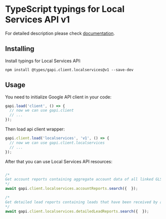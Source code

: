 # TypeScript typings for Local Services API v1


For detailed description please check [documentation](https://ads.google.com/local-services-ads/).

## Installing

Install typings for Local Services API:

```
npm install @types/gapi.client.localservices@v1 --save-dev
```

## Usage

You need to initialize Google API client in your code:

```typescript
gapi.load('client', () => {
  // now we can use gapi.client
  // ...
});
```

Then load api client wrapper:

```typescript
gapi.client.load('localservices', 'v1', () => {
  // now we can use gapi.client.localservices
  // ...
});
```



After that you can use Local Services API resources:

```typescript

/*
Get account reports containing aggregate account data of all linked GLS accounts. Caller needs to provide their manager customer id and the associated auth credential that allows them read permissions on their linked accounts.
*/
await gapi.client.localservices.accountReports.search({  });

/*
Get detailed lead reports containing leads that have been received by all linked GLS accounts. Caller needs to provide their manager customer id and the associated auth credential that allows them read permissions on their linked accounts.
*/
await gapi.client.localservices.detailedLeadReports.search({  });
```
